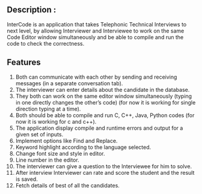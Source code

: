 ## Description :
InterCode is an application that takes Telephonic Technical Interviews to next level, by allowing Interviewer and Interviewee to work on the same Code Editor window simultaneously and be able to compile and run the code to check the correctness.

## Features
1. Both can communicate with each other by sending and receiving messages (in a separate conversation tab).
2. The interviewer can enter details about the candidate in the database.
3. They both can work on the same editor window simultaneously (typing in one directly changes the other’s code) (for now it is working for single direction typing at a time).
4. Both should be able to compile and run C, C++, Java, Python codes (for now it is working for c and c++).
5. The application display compile and runtime errors and output for a given set of inputs.
6. Implement options like Find and Replace.
7. Keyword highlight according to the language selected.
8. Change font size and style in editor.
9. Line number in the editor.
10. The interviewer can give a question to the Interviewee for him to solve.
11. After interview Interviewer can rate and score the student and the result is saved.
12. Fetch details of best of all the candidates.
